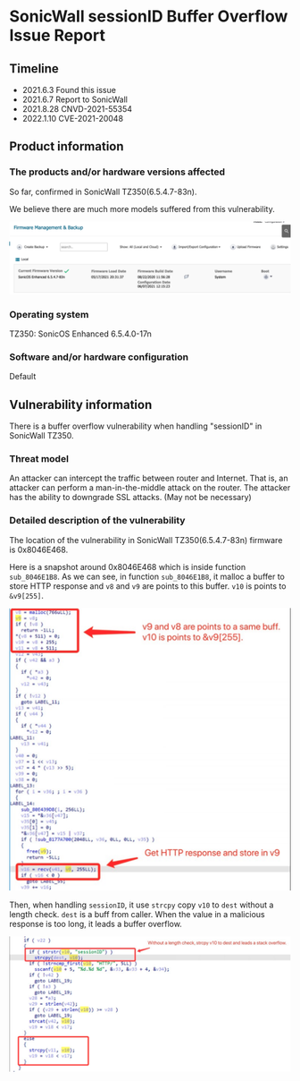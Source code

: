 # SonicWall sessionID Buffer Overflow Issue Report

## Timeline

- 2021.6.3          Found this issue
- 2021.6.7          Report to SonicWall
- 2021.8.28        CNVD-2021-55354
- 2022.1.10        CVE-2021-20048



## Product information

### The products and/or hardware versions affected

So far, confirmed in SonicWall TZ350(6.5.4.7-83n).

We believe there are much more models suffered from this vulnerability.

<img src="SonicWall sessionID Buffer Overflow Issue Report/image-20220208202841110.png" alt="image-20220208202841110" style="zoom:50%;" />

### Operating system

TZ350: SonicOS Enhanced 6.5.4.0-17n

### Software and/or hardware configuration

Default

## Vulnerability information

There is a buffer overflow vulnerability when handling "sessionID" in SonicWall TZ350.

### Threat model

An attacker can intercept the traffic between router and Internet. That is, an attacker can perform a man-in-the-middle attack on the router. The attacker has the ability to downgrade SSL attacks. (May not be necessary)

### Detailed description of the vulnerability

The location of the vulnerability in SonicWall TZ350(6.5.4.7-83n) firmware is 0x8046E468.

Here is a snapshot around 0x8046E468 which is inside function `sub_8046E1B8`. As we can see, in function `sub_8046E1B8`, it malloc a buffer to store HTTP response and `v8` and `v9` are points to this buffer. `v10` is points to `&v9[255]`.

<img src="SonicWall sessionID Buffer Overflow Issue Report/image-20220208202913075.png" alt="image-20220208202913075" style="zoom:50%;" />

Then, when handling `sessionID`, it use `strcpy` copy `v10` to `dest` without a length check. `dest` is a buff from caller. When the value in a malicious response is too long, it leads a buffer overflow.

<img src="SonicWall sessionID Buffer Overflow Issue Report/image-20220208202940027.png" alt="image-20220208202940027" style="zoom:50%;" />